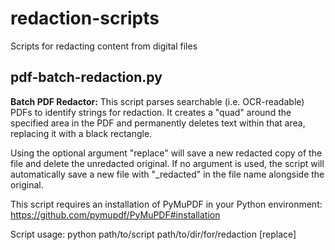 # redaction-scripts
Scripts for redacting content from digital files

## pdf-batch-redaction.py
**Batch PDF Redactor:** This script parses searchable (i.e. OCR-readable) PDFs to identify strings for redaction. It creates a "quad" around the specified area in the PDF and permanently deletes text within that area, replacing it with a black rectangle.

Using the optional argument "replace" will save a new redacted copy of the file and delete the unredacted original. If no argument is used, the script will automatically save a new file with "_redacted" in the file name alongside the original.

This script requires an installation of PyMuPDF in your Python environment: https://github.com/pymupdf/PyMuPDF#installation

Script usage: python path/to/script path/to/dir/for/redaction [replace]
